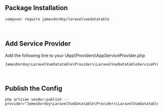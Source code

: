 ## Package Installation

```bash
composer require jamesdordoy/laravelvuedatatable
```
<br>

## Add Service Provider
Add the following line to your \App\Providers\AppServiceProvider.php

```
JamesDordoy\LaravelVueDatatable\Providers\LaravelVueDatatableServiceProvider::class,
```
<br>

## Publish the Config
```
php artisan vendor:publish --provider="JamesDordoy\LaravelVueDatatable\Providers\LaravelVueDatatableServiceProvider"
```